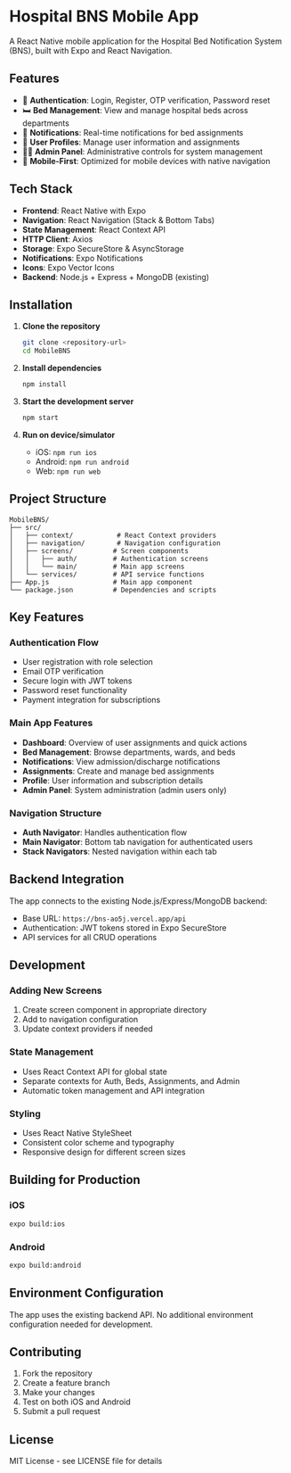 # Hospital BNS Mobile App

A React Native mobile application for the Hospital Bed Notification System (BNS), built with Expo and React Navigation.

## Features

- 🔐 **Authentication**: Login, Register, OTP verification, Password reset
- 🛏️ **Bed Management**: View and manage hospital beds across departments
- 🔔 **Notifications**: Real-time notifications for bed assignments
- 👤 **User Profiles**: Manage user information and assignments
- 👨‍💼 **Admin Panel**: Administrative controls for system management
- 📱 **Mobile-First**: Optimized for mobile devices with native navigation

## Tech Stack

- **Frontend**: React Native with Expo
- **Navigation**: React Navigation (Stack & Bottom Tabs)
- **State Management**: React Context API
- **HTTP Client**: Axios
- **Storage**: Expo SecureStore & AsyncStorage
- **Notifications**: Expo Notifications
- **Icons**: Expo Vector Icons
- **Backend**: Node.js + Express + MongoDB (existing)

## Installation

1. **Clone the repository**
   ```bash
   git clone <repository-url>
   cd MobileBNS
   ```

2. **Install dependencies**
   ```bash
   npm install
   ```

3. **Start the development server**
   ```bash
   npm start
   ```

4. **Run on device/simulator**
   - iOS: `npm run ios`
   - Android: `npm run android`
   - Web: `npm run web`

## Project Structure

```
MobileBNS/
├── src/
│   ├── context/           # React Context providers
│   ├── navigation/        # Navigation configuration
│   ├── screens/          # Screen components
│   │   ├── auth/         # Authentication screens
│   │   └── main/         # Main app screens
│   └── services/         # API service functions
├── App.js                # Main app component
└── package.json          # Dependencies and scripts
```

## Key Features

### Authentication Flow
- User registration with role selection
- Email OTP verification
- Secure login with JWT tokens
- Password reset functionality
- Payment integration for subscriptions

### Main App Features
- **Dashboard**: Overview of user assignments and quick actions
- **Bed Management**: Browse departments, wards, and beds
- **Notifications**: View admission/discharge notifications
- **Assignments**: Create and manage bed assignments
- **Profile**: User information and subscription details
- **Admin Panel**: System administration (admin users only)

### Navigation Structure
- **Auth Navigator**: Handles authentication flow
- **Main Navigator**: Bottom tab navigation for authenticated users
- **Stack Navigators**: Nested navigation within each tab

## Backend Integration

The app connects to the existing Node.js/Express/MongoDB backend:
- Base URL: `https://bns-ao5j.vercel.app/api`
- Authentication: JWT tokens stored in Expo SecureStore
- API services for all CRUD operations

## Development

### Adding New Screens
1. Create screen component in appropriate directory
2. Add to navigation configuration
3. Update context providers if needed

### State Management
- Uses React Context API for global state
- Separate contexts for Auth, Beds, Assignments, and Admin
- Automatic token management and API integration

### Styling
- Uses React Native StyleSheet
- Consistent color scheme and typography
- Responsive design for different screen sizes

## Building for Production

### iOS
```bash
expo build:ios
```

### Android
```bash
expo build:android
```

## Environment Configuration

The app uses the existing backend API. No additional environment configuration needed for development.

## Contributing

1. Fork the repository
2. Create a feature branch
3. Make your changes
4. Test on both iOS and Android
5. Submit a pull request

## License

MIT License - see LICENSE file for details